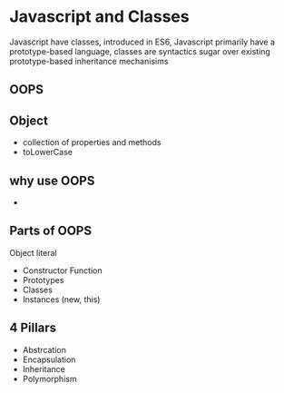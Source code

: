 # Javascript and Classes
Javascript have classes, introduced in ES6, Javascript primarily have a prototype-based language, classes are syntactics sugar over existing prototype-based inheritance mechanisims

## OOPS

## Object
-  collection of properties and methods
-  toLowerCase

## why use OOPS
-   

## Parts of OOPS
Object literal

- Constructor Function
- Prototypes
- Classes
- Instances (new, this)

## 4 Pillars
- Abstrcation
- Encapsulation
- Inheritance
- Polymorphism